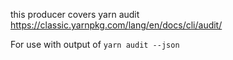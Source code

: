 this producer covers yarn audit https://classic.yarnpkg.com/lang/en/docs/cli/audit/

For use with output of `yarn audit --json`